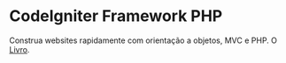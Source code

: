 # CodeIgniter Framework PHP

Construa websites rapidamente com orientação a objetos, MVC e PHP. O [Livro](http://novatec.com.br/livros/codeigniter/).
